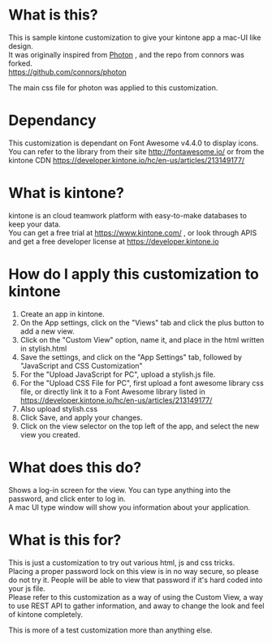# What is this?
This is sample kintone customization to give your kintone app a mac-UI like design.  
It was originally inspired from [Photon](http://photonkit.com/) , and the repo from connors was forked.  
https://github.com/connors/photon

The main css file for photon was applied to this customization.

# Dependancy
This customization is dependant on Font Awesome v4.4.0 to display icons.  
You can refer to the library from their site http://fontawesome.io/ or from the kintone CDN https://developer.kintone.io/hc/en-us/articles/213149177/

# What is kintone?
kintone is an cloud teamwork platform with easy-to-make databases to keep your data.  
You can get a free trial at https://www.kintone.com/ , or look through APIS and get a free developer license at https://developer.kintone.io

# How do I apply this customization to kintone
1) Create an app in kintone.  
2) On the App settings, click on the "Views" tab and click the plus button to add a new view.  
3) Click on the "Custom View" option, name it, and place in the html written in stylish.html  
4) Save the settings, and click on the "App Settings" tab, followed by "JavaScript and CSS Customization"  
5) For the "Upload JavaScript for PC", upload a stylish.js file.  
6) For the "Upload CSS File for PC", first upload a font awesome library css file, or directly link it to a Font Awesome library   listed in https://developer.kintone.io/hc/en-us/articles/213149177/  
7) Also upload stylish.css  
8) Click Save, and apply your changes.   
9) Click on the view selector on the top left of the app, and select the new view you created.  

# What does this do?
Shows a log-in screen for the view. You can type anything into the password, and click enter to log in.  
A mac UI type window will show you information about your application.

# What is this for?
 This is just a customization to try out various html, js and css tricks.  
 Placing a proper password lock on this view is in no way secure, so please do not try it. People will be able to view that password if it's hard coded into your js file.  
 Please refer to this customization as a way of using the Custom View, a way to use REST API to gather information, and away to change the look and feel of kintone completely.

This is more of a test customization more than anything else. 
